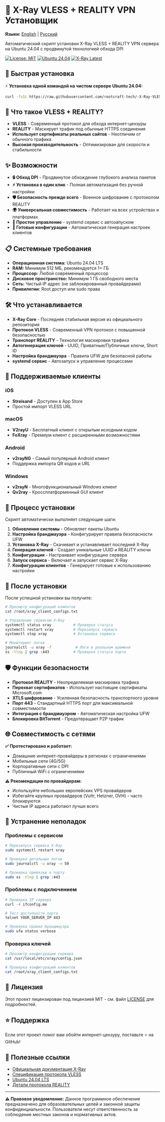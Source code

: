 # 🚀 X-Ray VLESS + REALITY VPN Установщик

**Языки:** [English](README.md) | [Русский](README.ru.md)

Автоматический скрипт установки X-Ray VLESS + REALITY VPN сервера на Ubuntu 24.04 с продвинутой технологией обхода DPI

[![License: MIT](https://img.shields.io/badge/License-MIT-yellow.svg)](https://opensource.org/licenses/MIT)
[![Ubuntu 24.04](https://img.shields.io/badge/Ubuntu-24.04%20LTS-orange.svg)](https://ubuntu.com/)
[![X-Ray Latest](https://img.shields.io/badge/X--Ray-Latest-blue.svg)](https://github.com/XTLS/Xray-core)

## 🚀 Быстрая установка

⚡ **Установка одной командой на чистом сервере Ubuntu 24.04:**

```bash
curl -fsSL https://raw.githubusercontent.com/rootcraft-tech/-X-Ray-VLESS-Reality-Installer/main/install-xray.sh | sudo bash
```

## 🌟 Что такое VLESS + REALITY?

- **VLESS** - Современный протокол для обхода интернет-цензуры
- **REALITY** - Маскирует трафик под обычные HTTPS соединения
- **Использует сертификаты реальных сайтов** - Неотличим от обычного трафика
- **Высокая производительность** - Оптимизирован для скорости и стабильности

## ✨ Возможности

- **🔒 Обход DPI** - Продвинутое обхождение глубокого анализа пакетов
- **⚡ Установка в один клик** - Полная автоматизация без ручной настройки
- **🛡️ Безопасность прежде всего** - Военное шифрование с протоколом REALITY
- **🌍 Универсальная совместимость** - Работает на всех устройствах и платформах
- **🔧 Простое управление** - systemd сервис с автозапуском
- **📱 Готовые конфигурации** - Автоматическая генерация настроек клиентов

## 📋 Системные требования

- **Операционная система:** Ubuntu 24.04 LTS
- **RAM:** Минимум 512 МБ, рекомендуется 1+ ГБ
- **Процессор:** Любой современный процессор
- **Дисковое пространство:** Минимум 1 ГБ свободного места
- **Сеть:** Чистый IP адрес (не заблокированный провайдерами)
- **Привилегии:** Root доступ или sudo права

## 🛠️ Что устанавливается

- **X-Ray Core** - Последняя стабильная версия из официального репозитория
- **Протокол VLESS** - Современный VPN протокол с повышенной безопасностью
- **Транспорт REALITY** - Технология маскировки трафика
- **Автогенерация ключей** - UUID, Приватные/Публичные ключи, Short ID
- **Настройка брандмауэра** - Правила UFW для безопасной работы
- **systemd сервис** - Автозапуск и управление процессами

## 📱 Поддерживаемые клиенты

### iOS
- **Streisand** - Доступен в App Store
- Простой импорт VLESS URL

### macOS
- **V2rayU** - Бесплатный клиент с открытым исходным кодом
- **FoXray** - Премиум клиент с расширенными возможностями

### Android
- **v2rayNG** - Самый популярный Android клиент
- Поддержка импорта QR кодов и URL

### Windows
- **v2rayN** - Многофункциональный Windows клиент
- **Qv2ray** - Кроссплатформенный GUI клиент

## 🚀 Процесс установки

Скрипт автоматически выполняет следующие шаги:

1. **Обновление системы** - Обновляет пакеты Ubuntu
2. **Настройка брандмауэра** - Конфигурирует правила безопасности UFW
3. **Установка X-Ray** - Скачивает и устанавливает последний X-Ray
4. **Генерация ключей** - Создает уникальные UUID и REALITY ключи
5. **Конфигурация** - Настраивает конфигурацию сервера
6. **Запуск сервиса** - Включает и запускает сервис X-Ray
7. **Конфигурации клиентов** - Генерирует готовые к использованию настройки

## 🔧 После установки

После успешной установки вы получите:

```bash
# Просмотр конфигураций клиентов
cat /root/xray_client_configs.txt

# Управление сервисом X-Ray
systemctl status xray          # Проверка статуса
systemctl restart xray         # Перезапуск сервиса
systemctl stop xray            # Остановка сервиса

# Мониторинг логов
journalctl -u xray -f           # Логи в реальном времени
ss -tlnp | grep :443           # Проверка статуса порта
```

## 🛡️ Функции безопасности

- **Протокол REALITY** - Неопределяемая маскировка трафика
- **Перехват сертификатов** - Использует настоящие сертификаты Microsoft.com
- **XTLS шифрование** - Усиленная безопасность транспортного уровня
- **Порт 443** - Стандартный HTTPS порт для максимальной совместимости
- **Интеграция с брандмауэром** - Автоматическая настройка UFW
- **Блокировка BitTorrent** - Предотвращает P2P трафик

## 🌐 Совместимость с сетями

**✅ Протестировано и работает:**
- Домашние интернет-провайдеры в регионах с ограничениями
- Мобильные сети (4G/5G)
- Корпоративные сети с DPI
- Публичный WiFi с ограничениями

**⚠️ Рекомендации по провайдерам:**
- Используйте небольших европейских VPS провайдеров
- Избегайте крупных провайдеров (Vultr, Hetzner, OVH) - часто блокируются
- Чистые IP адреса работают лучше всего

## 🚨 Устранение неполадок

### Проблемы с сервисом
```bash
# Перезапуск сервиса X-Ray
sudo systemctl restart xray

# Проверка детальных логов
sudo journalctl -u xray -n 50

# Проверка привязки к порту
sudo ss -tlnp | grep :443
```

### Проблемы с подключением
```bash
# Проверка IP сервера
curl -4 ifconfig.me

# Тест доступности порта
telnet YOUR_SERVER_IP 443

# Проверка правил брандмауэра
sudo ufw status verbose
```

### Проверка ключей
```bash
# Просмотр конфигурации сервера
cat /usr/local/etc/xray/config.json

# Проверка конфигураций клиентов
cat /root/xray_client_configs.txt
```

## 📄 Лицензия

Этот проект лицензирован под лицензией MIT - см. файл [LICENSE](LICENSE) для подробностей.

## ⭐ Поддержка

Если этот проект помог вам обойти интернет-цензуру, поставьте ⭐ на GitHub!

## 🔗 Полезные ссылки

- [Официальная документация X-Ray](https://xtls.github.io/)
- [Спецификация протокола VLESS](https://github.com/XTLS/Xray-core)
- [Ubuntu 24.04 LTS](https://ubuntu.com/download/server)
- [Детали протокола REALITY](https://github.com/XTLS/REALITY)

---

**⚠️ Правовое уведомление:** Данное программное обеспечение предназначено для образовательных целей и законной защиты конфиденциальности. Пользователи несут ответственность за соблюдение местных законов и нормативных актов.
